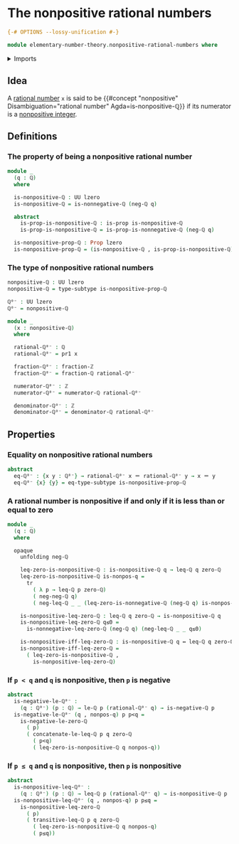 # The nonpositive rational numbers

```agda
{-# OPTIONS --lossy-unification #-}

module elementary-number-theory.nonpositive-rational-numbers where
```

<details><summary>Imports</summary>

```agda
open import elementary-number-theory.inequality-rational-numbers
open import elementary-number-theory.integer-fractions
open import elementary-number-theory.integers
open import elementary-number-theory.multiplication-nonnegative-rational-numbers
open import elementary-number-theory.multiplication-rational-numbers
open import elementary-number-theory.negative-rational-numbers
open import elementary-number-theory.nonnegative-rational-numbers
open import elementary-number-theory.nonpositive-integers
open import elementary-number-theory.rational-numbers
open import elementary-number-theory.strict-inequality-rational-numbers

open import foundation.dependent-pair-types
open import foundation.identity-types
open import foundation.logical-equivalences
open import foundation.propositions
open import foundation.subtypes
open import foundation.transport-along-identifications
open import foundation.universe-levels
```

</details>

## Idea

A [rational number](elementary-number-theory.rational-numbers.md) `x` is said to
be
{{#concept "nonpositive" Disambiguation="rational number" Agda=is-nonpositive-ℚ}}
if its numerator is a
[nonpositive integer](elementary-number-theory.nonpositive-integers.md).

## Definitions

### The property of being a nonpositive rational number

```agda
module _
  (q : ℚ)
  where

  is-nonpositive-ℚ : UU lzero
  is-nonpositive-ℚ = is-nonnegative-ℚ (neg-ℚ q)

  abstract
    is-prop-is-nonpositive-ℚ : is-prop is-nonpositive-ℚ
    is-prop-is-nonpositive-ℚ = is-prop-is-nonnegative-ℚ (neg-ℚ q)

  is-nonpositive-prop-ℚ : Prop lzero
  is-nonpositive-prop-ℚ = (is-nonpositive-ℚ , is-prop-is-nonpositive-ℚ)
```

### The type of nonpositive rational numbers

```agda
nonpositive-ℚ : UU lzero
nonpositive-ℚ = type-subtype is-nonpositive-prop-ℚ

ℚ⁰⁻ : UU lzero
ℚ⁰⁻ = nonpositive-ℚ

module _
  (x : nonpositive-ℚ)
  where

  rational-ℚ⁰⁻ : ℚ
  rational-ℚ⁰⁻ = pr1 x

  fraction-ℚ⁰⁻ : fraction-ℤ
  fraction-ℚ⁰⁻ = fraction-ℚ rational-ℚ⁰⁻

  numerator-ℚ⁰⁻ : ℤ
  numerator-ℚ⁰⁻ = numerator-ℚ rational-ℚ⁰⁻

  denominator-ℚ⁰⁻ : ℤ
  denominator-ℚ⁰⁻ = denominator-ℚ rational-ℚ⁰⁻
```

## Properties

### Equality on nonpositive rational numbers

```agda
abstract
  eq-ℚ⁰⁻ : {x y : ℚ⁰⁻} → rational-ℚ⁰⁻ x ＝ rational-ℚ⁰⁻ y → x ＝ y
  eq-ℚ⁰⁻ {x} {y} = eq-type-subtype is-nonpositive-prop-ℚ
```

### A rational number is nonpositive if and only if it is less than or equal to zero

```agda
module _
  (q : ℚ)
  where

  opaque
    unfolding neg-ℚ

    leq-zero-is-nonpositive-ℚ : is-nonpositive-ℚ q → leq-ℚ q zero-ℚ
    leq-zero-is-nonpositive-ℚ is-nonpos-q =
      tr
        ( λ p → leq-ℚ p zero-ℚ)
        ( neg-neg-ℚ q)
        ( neg-leq-ℚ _ _ (leq-zero-is-nonnegative-ℚ (neg-ℚ q) is-nonpos-q))

    is-nonpositive-leq-zero-ℚ : leq-ℚ q zero-ℚ → is-nonpositive-ℚ q
    is-nonpositive-leq-zero-ℚ q≤0 =
      is-nonnegative-leq-zero-ℚ (neg-ℚ q) (neg-leq-ℚ _ _ q≤0)

    is-nonpositive-iff-leq-zero-ℚ : is-nonpositive-ℚ q ↔ leq-ℚ q zero-ℚ
    is-nonpositive-iff-leq-zero-ℚ =
      ( leq-zero-is-nonpositive-ℚ ,
        is-nonpositive-leq-zero-ℚ)
```

### If `p < q` and `q` is nonpositive, then `p` is negative

```agda
abstract
  is-negative-le-ℚ⁰⁻ :
    (q : ℚ⁰⁻) (p : ℚ) → le-ℚ p (rational-ℚ⁰⁻ q) → is-negative-ℚ p
  is-negative-le-ℚ⁰⁻ (q , nonpos-q) p p<q =
    is-negative-le-zero-ℚ
      ( p)
      ( concatenate-le-leq-ℚ p q zero-ℚ
        ( p<q)
        ( leq-zero-is-nonpositive-ℚ q nonpos-q))
```

### If `p ≤ q` and `q` is nonpositive, then `p` is nonpositive

```agda
abstract
  is-nonpositive-leq-ℚ⁰⁻ :
    (q : ℚ⁰⁻) (p : ℚ) → leq-ℚ p (rational-ℚ⁰⁻ q) → is-nonpositive-ℚ p
  is-nonpositive-leq-ℚ⁰⁻ (q , nonpos-q) p p≤q =
    is-nonpositive-leq-zero-ℚ
      ( p)
      ( transitive-leq-ℚ p q zero-ℚ
        ( leq-zero-is-nonpositive-ℚ q nonpos-q)
        ( p≤q))
```
